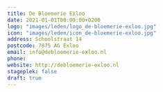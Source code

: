 ```yaml
---
title: De Bloemerie Exloo
date: 2021-01-01T00:00:00+0200
logo: "images/leden/logo_de-bloemerie-exloo.jpg"
icon: "images/leden/icon_de-bloemerie-exloo.jpg"
address: Schoolstraat 14
postcode: 7875 AG Exloo
email: info@debloemerie-exloo.nl
phone: 
website: http://debloemerie-exloo.nl
stageplek: false
draft: true
---
```


